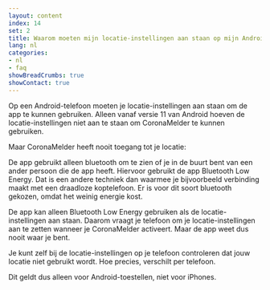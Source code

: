 ```yaml
---
layout: content
index: 14
set: 2
title: Waarom moeten mijn locatie-instellingen aan staan op mijn Android-telefoon?
lang: nl
categories:
- nl
- faq
showBreadCrumbs: true
showContact: true
---
```

Op een Android-telefoon moeten je locatie-instellingen aan staan om de app te kunnen gebruiken. Alleen vanaf versie 11 van Android hoeven de locatie-instellingen niet aan te staan om CoronaMelder te kunnen gebruiken. 

Maar CoronaMelder heeft nooit toegang tot je locatie:

De app gebruikt alleen bluetooth om te zien of je in de buurt bent van een ander persoon die de app heeft. Hiervoor gebruikt de app Bluetooth Low Energy. Dat is een andere techniek dan waarmee je bijvoorbeeld verbinding maakt met een draadloze koptelefoon. Er is voor dit soort bluetooth gekozen, omdat het weinig energie kost. 

De app kan alleen Bluetooth Low Energy gebruiken als de locatie-instellingen aan staan. Daarom vraagt je telefoon om je locatie-instellingen aan te zetten wanneer je CoronaMelder activeert. Maar de app weet dus nooit waar je bent. 

Je kunt zelf bij de locatie-instellingen op je telefoon controleren dat jouw locatie niet gebruikt wordt. Hoe precies, verschilt per telefoon. 

Dit geldt dus alleen voor Android-toestellen, niet voor iPhones.
